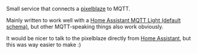 Small service that connects a [pixelblaze](https://www.bhencke.com/pixelblaze) to MQTT.

Mainly written to work well with a [Home Assistant MQTT Light (default schema)](https://www.home-assistant.io/integrations/light.mqtt/#default-schema), but other MQTT-speaking things also work obviously.

It would be nicer to talk to the pixelblaze directly from [Home Assistant](https://www.home-assistant.io/), but this was way easier to make :)
